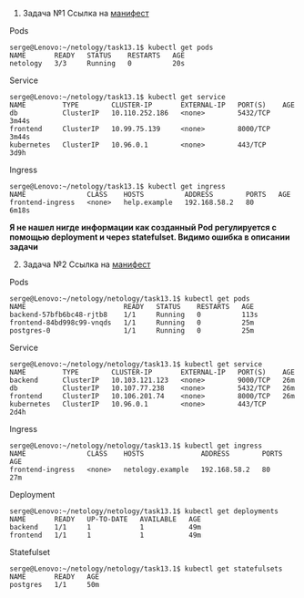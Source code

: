 1. Задача №1
Ссылка на [манифест](https://github.com/Perovss/netology/blob/master/task13.1/task1.yaml)

Pods
```
serge@Lenovo:~/netology/task13.1$ kubectl get pods
NAME       READY   STATUS    RESTARTS   AGE
netology   3/3     Running   0          20s
```
Service
```
serge@Lenovo:~/netology/task13.1$ kubectl get service
NAME         TYPE        CLUSTER-IP       EXTERNAL-IP   PORT(S)    AGE
db           ClusterIP   10.110.252.186   <none>        5432/TCP   3m44s
frontend     ClusterIP   10.99.75.139     <none>        8000/TCP   3m44s
kubernetes   ClusterIP   10.96.0.1        <none>        443/TCP    3d9h

```
Ingress
```
serge@Lenovo:~/netology/task13.1$ kubectl get ingress
NAME               CLASS    HOSTS          ADDRESS        PORTS   AGE
frontend-ingress   <none>   help.example   192.168.58.2   80      6m18s
```


**Я не нашел нигде информации как созданный Pod регулируется с помощью deployment и через statefulset. Видимо ошибка в описании задачи**


2. Задача №2
Ссылка на [манифест](https://github.com/Perovss/netology/blob/master/task13.1/task2.yaml)

Pods
```
serge@Lenovo:~/netology/netology/task13.1$ kubectl get pods
NAME                        READY   STATUS    RESTARTS   AGE
backend-57bfb6bc48-rjtb8    1/1     Running   0          113s
frontend-84bd998c99-vnqds   1/1     Running   0          25m
postgres-0                  1/1     Running   0          25m
```
Service
```
serge@Lenovo:~/netology/netology/task13.1$ kubectl get service
NAME         TYPE        CLUSTER-IP       EXTERNAL-IP   PORT(S)    AGE
backend      ClusterIP   10.103.121.123   <none>        9000/TCP   26m
db           ClusterIP   10.107.77.238    <none>        5432/TCP   26m
frontend     ClusterIP   10.106.201.74    <none>        8000/TCP   26m
kubernetes   ClusterIP   10.96.0.1        <none>        443/TCP    2d4h
```
Ingress
```
serge@Lenovo:~/netology/netology/task13.1$ kubectl get ingress
NAME               CLASS    HOSTS              ADDRESS        PORTS   AGE
frontend-ingress   <none>   netology.example   192.168.58.2   80      27m
```
Deployment
```
serge@Lenovo:~/netology/netology/task13.1$ kubectl get deployments
NAME       READY   UP-TO-DATE   AVAILABLE   AGE
backend    1/1     1            1           49m
frontend   1/1     1            1           49m
```
Statefulset
```
serge@Lenovo:~/netology/netology/task13.1$ kubectl get statefulsets
NAME       READY   AGE
postgres   1/1     50m
```
